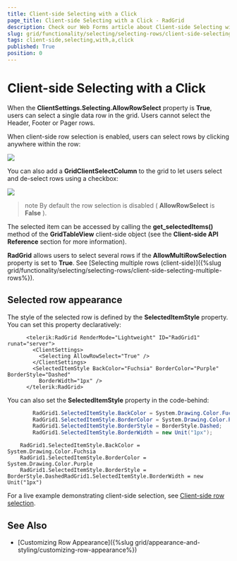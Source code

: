 ```yaml
---
title: Client-side Selecting with a Click
page_title: Client-side Selecting with a Click - RadGrid
description: Check our Web Forms article about Client-side Selecting with a Click.
slug: grid/functionality/selecting/selecting-rows/client-side-selecting-with-a-click
tags: client-side,selecting,with,a,click
published: True
position: 0
---
```


# Client-side Selecting with a Click



When the **ClientSettings.Selecting.AllowRowSelect** property is **True**, users can select a single data row in the grid. Users cannot select the Header, Footer or Pager rows.

When client-side row selection is enabled, users can select rows by clicking anywhere within the row:

![](images/SingleSelect.PNG)

You can also add a **GridClientSelectColumn** to the grid to let users select and de-select rows using a checkbox:

![](images/SingleSelectCheckbox.PNG)

>note By default the row selection is disabled ( **AllowRowSelect** is **False** ).
>


The selected item can be accessed by calling the **get_selectedItems()** method of the **GridTableView** client-side object (see the **Client-side API Reference** section for more information).

**RadGrid** allows users to select several rows if the **AllowMultiRowSelection** property is set to **True**. See [Selecting multiple rows (client-side)]({%slug grid/functionality/selecting/selecting-rows/client-side-selecting-multiple-rows%}).

## Selected row appearance

The style of the selected row is defined by the **SelectedItemStyle** property. You can set this property declaratively:

````ASP.NET
	  <telerik:RadGrid RenderMode="Lightweight" ID="RadGrid1" runat="server">
	    <ClientSettings>
	      <Selecting AllowRowSelect="True" />
	    </ClientSettings>
	    <SelectedItemStyle BackColor="Fuchsia" BorderColor="Purple" BorderStyle="Dashed"
	      BorderWidth="1px" />
	  </telerik:RadGrid>
````



You can also set the **SelectedItemStyle** property in the code-behind:



````C#
	    RadGrid1.SelectedItemStyle.BackColor = System.Drawing.Color.Fuchsia;
	    RadGrid1.SelectedItemStyle.BorderColor = System.Drawing.Color.Purple;
	    RadGrid1.SelectedItemStyle.BorderStyle = BorderStyle.Dashed;
	    RadGrid1.SelectedItemStyle.BorderWidth = new Unit("1px");
````
````VB
	RadGrid1.SelectedItemStyle.BackColor = System.Drawing.Color.Fuchsia
	RadGrid1.SelectedItemStyle.BorderColor = System.Drawing.Color.Purple
	RadGrid1.SelectedItemStyle.BorderStyle = BorderStyle.DashedRadGrid1.SelectedItemStyle.BorderWidth = new Unit("1px")
````


For a live example demonstrating client-side selection, see [Client-side row selection](https://demos.telerik.com/aspnet-ajax/Grid/Examples/Client/Selecting/DefaultCS.aspx).

## See Also

 * [Customizing Row Appearance]({%slug grid/appearance-and-styling/customizing-row-appearance%})
